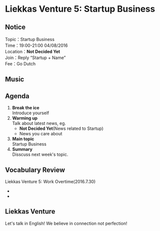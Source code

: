 
# Liekkas Venture 5: Startup Business



## Notice

Topic：Startup Business  
Time：19:00-21:00 04/08/2016  
Location：**Not Decided Yet**  
Join：Reply “Startup + Name”   
Fee：Go Dutch

## Music


## Agenda

1. **Break the ice**  
    Introduce yourself
2. **Warming up**   
    Talk about latest news, eg.
	- **Not Decided Yet**(News related to Startup)
    - News you care about
3. **Main topic**  
    Startup Business  
4. **Summary**   
    Disscuss next week's topic.

## Vocabulary Review

Liekkas Venture 5:  Work Overtime(2016.7.30)  

- 
-

## Liekkas Venture

Let's talk in English!
We believe in connection not perfection!
